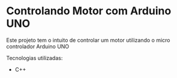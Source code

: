 # Controlando Motor com Arduino UNO
Este projeto tem o intuito de controlar um motor utilizando o micro controlador Arduino UNO

Tecnologias utilizadas:

- C++


